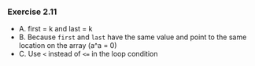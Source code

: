 ### Exercise 2.11
- A. first = k and last = k
- B. Because `first` and `last` have the same value and point to the same location on the array (a^a = 0)
- C. Use `<` instead of `<=` in the loop condition
